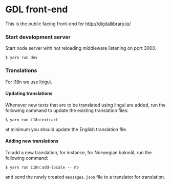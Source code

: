 # GDL front-end

This is the public facing front-end for http://digitallibrary.io/

### Start development server

Start node server with hot reloading middleware listening on port 3000.

```
$ yarn run dev
```

### Translations

For i18n we use [lingui](https://github.com/lingui/js-lingui).

#### Updating translations

Whenever new texts that are to be translated using lingui are added, run the following command to update the existing translation files:

```
$ yarn run i18n:extract
```

at minimum you should update the English translation file.

#### Adding new translations

To add a new translation, for instance, for Norwegian bokmål, run the following command:

```
$ yarn run i18n:add-locale -- nb
```

and send the newly created `messages.json` file to a translator for translation.
